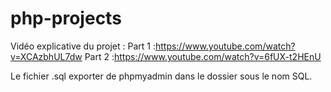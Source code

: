 # php-projects

Vidéo explicative du projet : 
Part 1 :https://www.youtube.com/watch?v=XCAzbhUL7dw
Part 2 :https://www.youtube.com/watch?v=6fUX-t2HEnU

Le fichier .sql exporter de phpmyadmin dans le dossier sous le nom SQL. 
